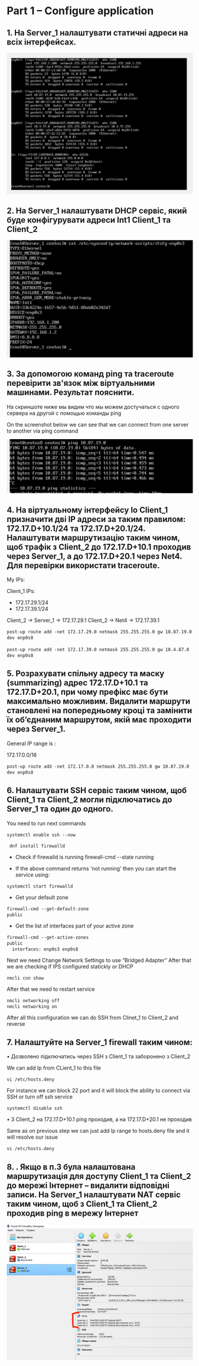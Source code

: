 # Part 1 – Configure application

## 1. На Server_1 налаштувати статичні адреси на всіх інтерфейсах.
![Savchuk Dmytro](item1.jpg "Static addresses")

## 2. На Server_1 налаштувати DHCP сервіс, який буде конфігурувати адреси Int1 Client_1 та Client_2
![Savchuk Dmytro](item2.jpg "DHCP")

## 3.  За допомогою команд ping та traceroute перевірити зв'язок між віртуальними машинами. Результат пояснити.
На скриншоте ниже мы видим что мы можем достучаться с одного сервера на другой с помощью команды ping

On the screenshot below we can see that we can connect from one server to another via ping command

![Savchuk Dmytro](item3.jpg "Ping")

## 4. На віртуальному інтерфейсу lo Client_1 призначити дві ІР адреси за таким правилом: 172.17.D+10.1/24 та 172.17.D+20.1/24. Налаштувати маршрутизацію таким чином, щоб трафік з Client_2 до 172.17.D+10.1 проходив через Server_1, а до 172.17.D+20.1 через Net4. Для перевірки використати traceroute.

My IPs: 

Client_1 IPs: 
- 172.17.29.1/24
- 172.17.39.1/24

Client_2 -> Server_1 -> 172.17.29.1
Client_2 ->   Net4   -> 172.17.39.1

```
post-up route add -net 172.17.29.0 netmask 255.255.255.0 gw 10.87.19.0 dev enp0s8

post-up route add -net 172.17.39.0 netmask 255.255.255.0 gw 10.4.87.0 dev enp0s8
```

## 5. Розрахувати спільну адресу та маску (summarizing) адрес 172.17.D+10.1 та 172.17.D+20.1, при чому префікс має бути максимально можливим. Видалити маршрути становлені на попередньому кроці та замінити їх об’єднаним маршрутом, якій має проходити через Server_1.

General IP range is : 

172.17.0.0/16

```
post-up route add -net 172.17.0.0 netmask 255.255.255.0 gw 10.87.19.0 dev enp0s8
```

## 6. Налаштувати SSH сервіс таким чином, щоб Client_1 та Client_2 могли підключатись до Server_1 та один до одного.

You need to run next commands 

```
systemctl enable ssh --now
```

```
 dnf install firewalld
```

- Check if firewalld is running
firewall-cmd --state
running

- If the above command returns 'not running' then you can start the service using:
```
systemctl start firewalld
```
- Get your default zone
```
firewall-cmd --get-default-zone
public
```
- Get the list of interfaces part of your active zone
```
firewall-cmd --get-active-zones
public
  interfaces: enp0s3 enp0s8
```

Next we need Change Network Settings to use “Bridged Adapter”
After that we are checking if IPS configured statickly or DHCP

```
nmcli con show
```

After that we need to restart service 

```
nmcli networking off
nmcli networking on
```

After all this configuration we can do SSH from Clinet_1 to Client_2  and reverse 

## 7. Налаштуйте на Server_1 firewall таким чином:
  • Дозволено підключатись через SSH з Client_1 та заборонено з Client_2
  
  We can add Ip from CLient_1 to this file 
  ```
  vi /etc/hosts.deny 
  ```
  
  For instance we can block 22 port and it will block the ability to connect via SSH or turn off ssh service 
  ```
  systemctl disable ssh
  ```

  • З Client_2 на 172.17.D+10.1 ping проходив, а на 172.17.D+20.1 не проходив
  
  Same as on previous step we can just add Ip range to hosts.deny file and it will resolve our issue
  ```
  vi /etc/hosts.deny 
  ```
## 8. . Якщо в п.3 була налаштована маршрутизація для доступу Client_1 та Client_2 до мережі Інтернет – видалити відповідні записи. На Server_1 налаштувати NAT сервіс таким чином, щоб з Client_1 та Client_2 проходив ping в мережу Інтернет

![Savchuk Dmytro](item8.jpg "NAT")
